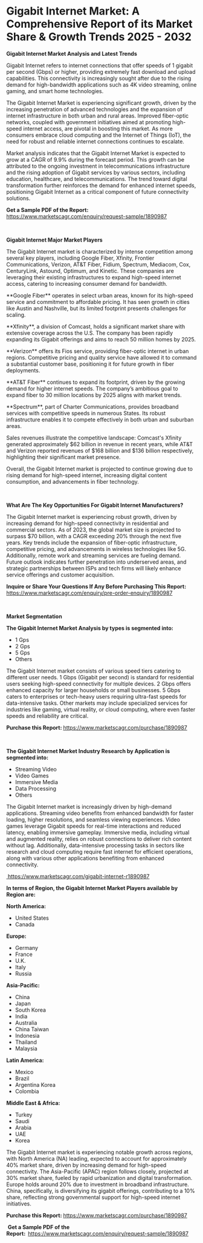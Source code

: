 <p><h1>Gigabit Internet Market: A Comprehensive Report of its Market Share & Growth Trends 2025 - 2032</h1></p><p><strong>Gigabit Internet Market Analysis and Latest Trends</strong></p>
<p><p>Gigabit Internet refers to internet connections that offer speeds of 1 gigabit per second (Gbps) or higher, providing extremely fast download and upload capabilities. This connectivity is increasingly sought after due to the rising demand for high-bandwidth applications such as 4K video streaming, online gaming, and smart home technologies. </p><p>The Gigabit Internet Market is experiencing significant growth, driven by the increasing penetration of advanced technologies and the expansion of internet infrastructure in both urban and rural areas. Improved fiber-optic networks, coupled with government initiatives aimed at promoting high-speed internet access, are pivotal in boosting this market. As more consumers embrace cloud computing and the Internet of Things (IoT), the need for robust and reliable internet connections continues to escalate.</p><p>Market analysis indicates that the Gigabit Internet Market is expected to grow at a CAGR of 9.9% during the forecast period. This growth can be attributed to the ongoing investment in telecommunications infrastructure and the rising adoption of Gigabit services by various sectors, including education, healthcare, and telecommunications. The trend toward digital transformation further reinforces the demand for enhanced internet speeds, positioning Gigabit Internet as a critical component of future connectivity solutions.</p></p>
<p><strong>Get a Sample PDF of the Report:&nbsp;</strong> <a href="https://www.marketscagr.com/enquiry/request-sample/1890987?utm_campaign=3585&utm_medium=2&utm_source=Github&utm_content=ia&utm_term=16042025&utm_id=gigabit-internet">https://www.marketscagr.com/enquiry/request-sample/1890987</a></p>
<p>&nbsp;</p>
<p><strong>Gigabit Internet Major Market Players</strong></p>
<p><p>The Gigabit Internet market is characterized by intense competition among several key players, including Google Fiber, Xfinity, Frontier Communications, Verizon, AT&T Fiber, Fidium, Spectrum, Mediacom, Cox, CenturyLink, Astound, Optimum, and Kinetic. These companies are leveraging their existing infrastructures to expand high-speed internet access, catering to increasing consumer demand for bandwidth.</p><p>**Google Fiber** operates in select urban areas, known for its high-speed service and commitment to affordable pricing. It has seen growth in cities like Austin and Nashville, but its limited footprint presents challenges for scaling.</p><p>**Xfinity**, a division of Comcast, holds a significant market share with extensive coverage across the U.S. The company has been rapidly expanding its Gigabit offerings and aims to reach 50 million homes by 2025.</p><p>**Verizon** offers its Fios service, providing fiber-optic internet in urban regions. Competitive pricing and quality service have allowed it to command a substantial customer base, positioning it for future growth in fiber deployments.</p><p>**AT&T Fiber** continues to expand its footprint, driven by the growing demand for higher internet speeds. The company’s ambitious goal to expand fiber to 30 million locations by 2025 aligns with market trends.</p><p>**Spectrum**, part of Charter Communications, provides broadband services with competitive speeds in numerous States. Its robust infrastructure enables it to compete effectively in both urban and suburban areas.</p><p>Sales revenues illustrate the competitive landscape: Comcast's Xfinity generated approximately $62 billion in revenue in recent years, while AT&T and Verizon reported revenues of $168 billion and $136 billion respectively, highlighting their significant market presence.</p><p>Overall, the Gigabit Internet market is projected to continue growing due to rising demand for high-speed internet, increasing digital content consumption, and advancements in fiber technology.</p></p>
<p>&nbsp;</p>
<p><strong>What Are The Key Opportunities For Gigabit Internet Manufacturers?</strong></p>
<p><p>The Gigabit Internet market is experiencing robust growth, driven by increasing demand for high-speed connectivity in residential and commercial sectors. As of 2023, the global market size is projected to surpass $70 billion, with a CAGR exceeding 20% through the next five years. Key trends include the expansion of fiber-optic infrastructure, competitive pricing, and advancements in wireless technologies like 5G. Additionally, remote work and streaming services are fueling demand. Future outlook indicates further penetration into underserved areas, and strategic partnerships between ISPs and tech firms will likely enhance service offerings and customer acquisition.</p></p>
<p><strong>Inquire or Share Your Questions If Any Before Purchasing This Report:</strong> <a href="https://www.marketscagr.com/enquiry/pre-order-enquiry/1890987?utm_campaign=3585&utm_medium=2&utm_source=Github&utm_content=ia&utm_term=16042025&utm_id=gigabit-internet">https://www.marketscagr.com/enquiry/pre-order-enquiry/1890987</a></p>
<p>&nbsp;</p>
<p><strong>Market Segmentation</strong></p>
<p><strong>The Gigabit Internet Market Analysis by types is segmented into:</strong></p>
<p><ul><li>1 Gps</li><li>2 Gps</li><li>5 Gps</li><li>Others</li></ul></p>
<p><p>The Gigabit Internet market consists of various speed tiers catering to different user needs. 1 Gbps (Gigabit per second) is standard for residential users seeking high-speed connectivity for multiple devices. 2 Gbps offers enhanced capacity for larger households or small businesses. 5 Gbps caters to enterprises or tech-heavy users requiring ultra-fast speeds for data-intensive tasks. Other markets may include specialized services for industries like gaming, virtual reality, or cloud computing, where even faster speeds and reliability are critical.</p></p>
<p><strong>Purchase this Report:&nbsp;</strong><a href="https://www.marketscagr.com/purchase/1890987?utm_campaign=3585&utm_medium=2&utm_source=Github&utm_content=ia&utm_term=16042025&utm_id=gigabit-internet">https://www.marketscagr.com/purchase/1890987</a></p>
<p>&nbsp;</p>
<p><strong>The Gigabit Internet Market Industry Research by Application is segmented into:</strong></p>
<p><ul><li>Streaming Video</li><li>Video Games</li><li>Immersive Media</li><li>Data Processing</li><li>Others</li></ul></p>
<p><p>The Gigabit Internet market is increasingly driven by high-demand applications. Streaming video benefits from enhanced bandwidth for faster loading, higher resolutions, and seamless viewing experiences. Video games leverage Gigabit speeds for real-time interactions and reduced latency, enabling immersive gameplay. Immersive media, including virtual and augmented reality, relies on robust connections to deliver rich content without lag. Additionally, data-intensive processing tasks in sectors like research and cloud computing require fast internet for efficient operations, along with various other applications benefiting from enhanced connectivity.</p></p>
<p><a href="https://www.marketscagr.com/gigabit-internet-r1890987?utm_campaign=3585&utm_medium=2&utm_source=Github&utm_content=ia&utm_term=16042025&utm_id=gigabit-internet">&nbsp;https://www.marketscagr.com/gigabit-internet-r1890987</a></p>
<p><strong>In terms of Region, the Gigabit Internet Market Players available by Region are:</strong></p>
<p>
    <p> <strong> North America: </strong>
        <ul>
            <li>United States</li>
            <li>Canada</li>
        </ul>
        </p> 
    <p> <strong> Europe: </strong>
        <ul>
            <li>Germany</li>
            <li>France</li>
            <li>U.K.</li>
            <li>Italy</li>
            <li>Russia</li>
        </ul>
        </p> 
    <p> <strong> Asia-Pacific: </strong>
        <ul>
            <li>China</li>
            <li>Japan</li>
            <li>South Korea</li>
            <li>India</li>
            <li>Australia</li>
            <li>China Taiwan</li>
            <li>Indonesia</li>
            <li>Thailand</li>
            <li>Malaysia</li>
        </ul>
        </p> 
    <p> <strong> Latin America: </strong>
        <ul>
            <li>Mexico</li>
            <li>Brazil</li>
            <li>Argentina Korea</li>
            <li>Colombia</li>
        </ul>
        </p> 
    <p> <strong> Middle East & Africa: </strong>
        <ul>
            <li>Turkey</li>
            <li>Saudi</li>
            <li>Arabia</li>
            <li>UAE</li>
            <li>Korea</li>
        </ul>
    </p>
    </p>
<p><p>The Gigabit Internet market is experiencing notable growth across regions, with North America (NA) leading, expected to account for approximately 40% market share, driven by increasing demand for high-speed connectivity. The Asia-Pacific (APAC) region follows closely, projected at 30% market share, fueled by rapid urbanization and digital transformation. Europe holds around 20% due to investment in broadband infrastructure. China, specifically, is diversifying its gigabit offerings, contributing to a 10% share, reflecting strong governmental support for high-speed internet initiatives.</p></p>
<p><strong>Purchase this Report: </strong><a href="https://www.marketscagr.com/purchase/1890987?utm_campaign=3585&utm_medium=2&utm_source=Github&utm_content=ia&utm_term=16042025&utm_id=gigabit-internet">https://www.marketscagr.com/purchase/1890987</a></p>
<p>&nbsp;<strong>Get a Sample PDF of the Report:&nbsp;&nbsp;</strong><a href="https://www.marketscagr.com/enquiry/request-sample/1890987?utm_campaign=3585&utm_medium=2&utm_source=Github&utm_content=ia&utm_term=16042025&utm_id=gigabit-internet">https://www.marketscagr.com/enquiry/request-sample/1890987</a></p>
<p><strong></strong></p>
<p><p></p><p></p><p></p></p>